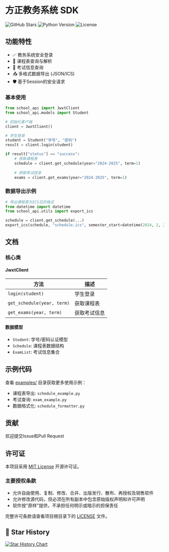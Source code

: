 # 方正教务系统 SDK

![GitHub Stars](https://img.shields.io/github/stars/Albiehao/cumtxh-jwxt-api?style=social)
![Python Version](https://img.shields.io/badge/python-3.6%2B-blue)
![License](https://img.shields.io/badge/license-MIT-green)

## 功能特性

- ✅ 教务系统安全登录
- 📅 课程表查询与解析
- 📝 考试信息查询
- 📤 多格式数据导出 (JSON/ICS)
- 🛡️ 基于Session的安全请求

### 基本使用

```python
from school_api import JwxtClient
from school_api.models import Student

# 初始化客户端
client = JwxtClient()

# 学生登录
student = Student("学号", "密码")
result = client.login(student)

if result["status"] == "success":
    # 获取课程表
    schedule = client.get_schedule(year="2024-2025", term=1)
    
    # 获取考试信息
    exams = client.get_exams(year="2024-2025", term=1)
```

### 数据导出示例

```python
# 导出课程表为ICS日历格式
from datetime import datetime
from school_api.utils import export_ics

schedule = client.get_schedule(...)
export_ics(schedule, "schedule.ics", semester_start=datetime(2024, 2, 26))
```

## 文档

### 核心类

#### JwxtClient
| 方法 | 描述 |
|------|------|
| `login(student)` | 学生登录 |
| `get_schedule(year, term)` | 获取课程表 |
| `get_exams(year, term)` | 获取考试信息 |

#### 数据模型
- `Student`: 学号/密码认证模型
- `Schedule`: 课程表数据结构
- `ExamList`: 考试信息集合

## 示例代码

查看 [examples/](d:\PcStudy\fzsdk\examples) 目录获取更多使用示例：

- 课程表导出: `schedule_example.py`
- 考试查询: `exam_example.py`
- 数据格式化: `schedule_formatter.py`

## 贡献

欢迎提交Issue和Pull Request


## 许可证

本项目采用 [MIT License](LICENSE) 开源许可证。

### 主要授权条款
- 允许自由使用、复制、修改、合并、出版发行、散布、再授权及销售软件
- 允许修改源代码，但必须在所有副本中包含原始版权声明和许可声明
- 软件按"原样"提供，不承担任何明示或暗示的担保责任

完整许可条款请查看项目根目录下的 [LICENSE](LICENSE) 文件。

## 🌟 Star History

[![Star History Chart](https://api.star-history.com/svg?repos=Albiehao/cumtxh-jwxt-api&type=Date)](https://star-history.com/#Albiehao/cumtxh-jwxt-api&Date)

